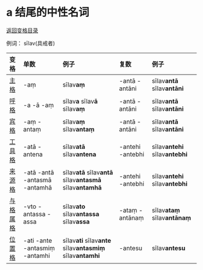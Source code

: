 # a 结尾的中性名词

[返回变格目录](declension.md)

例词： sīlav\(具戒者\)

| 变格 | 单数 | 例子 | 复数 | 例子 |
| :--- | :--- | :--- | :--- | :--- |
| [主格](nom.md) | -aṃ | sīlav**aṃ** | -antā -antāni | sīlav**antā** sīlav**antāni** |
| [呼格](voc.md) | -a -ā -aṃ  | sīlav**a** sīlav**ā** sīlav**aṃ** | -antā -antāni | sīlav**antā** sīlav**antāni** |
| [宾格](acc.md) | -aṃ -antaṃ | sīlav**aṃ** sīlav**antaṃ** | -antā -antāni | sīlav**antā** sīlav**antāni** |
| [工具格](instr.md) | -atā -antena | sīlav**atā** sīlav**antena** | -antehi -antebhi | sīlav**antehi** sīlav**antebhi** |
| [来源格]() | -atā -antā -antasmā -antamhā | sīlav**atā** sīlav**antā** sīlav**antasmā** sīlav**antamhā** | -antehi -antebhi | sīlav**antehi** sīlav**antebhi** |
| [与格]() [属格]() | -vto -antassa -assa | sīlav**ato** sīlav**antassa** sīlav**assa** | -ataṃ -antānaṃ | sīlav**ataṃ** sīlav**antānaṃ** |
| [位置格]() | -ati -ante -antasmiṃ -antamhi | sīlav**ati** sīlav**ante** sīlav**antasmiṃ** sīlav**antamhi** | -antesu | sīlav**antesu** |

